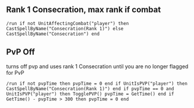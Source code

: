 ## Rank 1 Consecration, max rank if combat
```
/run if not UnitAffectingCombat("player") then CastSpellByName("Consecration(Rank 1)") else CastSpellByName("Consecration") end
```


## PvP Off
turns off pvp and uses rank 1 Consecration until you are no longer flagged for PvP
```
/run if not pvpTime then pvpTime = 0 end if UnitIsPVP("player") then CastSpellByName("Consecration(Rank 1)") end if pvpTime == 0 and UnitIsPVP("player") then TogglePVP() pvpTime = GetTime() end if GetTime() - pvpTime > 300 then pvpTime = 0 end
```
